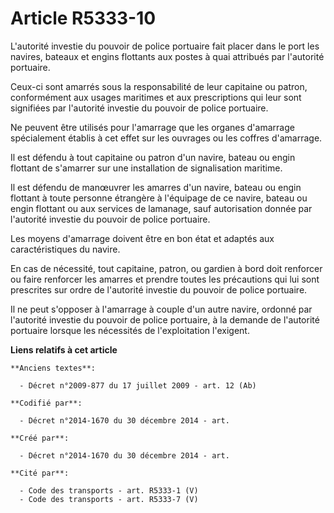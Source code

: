 # Article R5333-10

L'autorité investie du pouvoir de police portuaire fait placer dans le port les navires, bateaux et engins flottants aux
postes à quai attribués par l'autorité portuaire.

Ceux-ci sont amarrés sous la responsabilité de leur capitaine ou patron, conformément aux usages maritimes et aux
prescriptions qui leur sont signifiées par l'autorité investie du pouvoir de police portuaire.

Ne peuvent être utilisés pour l'amarrage que les organes d'amarrage spécialement établis à cet effet sur les ouvrages ou les
coffres d'amarrage.

Il est défendu à tout capitaine ou patron d'un navire, bateau ou engin flottant de s'amarrer sur une installation de
signalisation maritime.

Il est défendu de manœuvrer les amarres d'un navire, bateau ou engin flottant à toute personne étrangère à l'équipage de ce
navire, bateau ou engin flottant ou aux services de lamanage, sauf autorisation donnée par l'autorité investie du pouvoir de
police portuaire.

Les moyens d'amarrage doivent être en bon état et adaptés aux caractéristiques du navire.

En cas de nécessité, tout capitaine, patron, ou gardien à bord doit renforcer ou faire renforcer les amarres et prendre
toutes les précautions qui lui sont prescrites sur ordre de l'autorité investie du pouvoir de police portuaire.

Il ne peut s'opposer à l'amarrage à couple d'un autre navire, ordonné par l'autorité investie du pouvoir de police portuaire,
à la demande de l'autorité portuaire lorsque les nécessités de l'exploitation l'exigent.

**Liens relatifs à cet article**

	**Anciens textes**:

	  - Décret n°2009-877 du 17 juillet 2009 - art. 12 (Ab)

	**Codifié par**:

	  - Décret n°2014-1670 du 30 décembre 2014 - art.

	**Créé par**:

	  - Décret n°2014-1670 du 30 décembre 2014 - art.

	**Cité par**:

	  - Code des transports - art. R5333-1 (V)
	  - Code des transports - art. R5333-7 (V)

